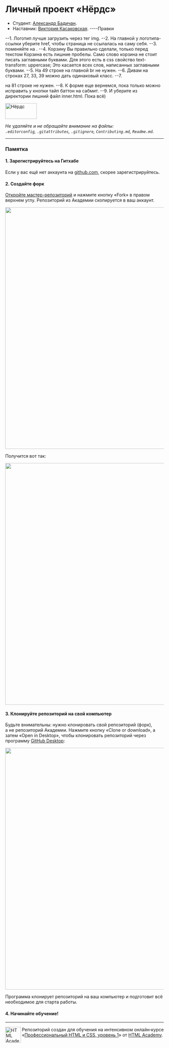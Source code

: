 # Личный проект «Нёрдс»

* Студент: [Александр Бадичан](https://up.htmlacademy.ru/htmlcss/20/user/613039).
* Наставник: [Виктория Касаковская](https://htmlacademy.ru/profile/id238370).
----Правки


--1. Логотип лучше загрузить через тег img.
--2. На главной у логотипа-ссылки уберите href, чтобы страница не ссылалась на саму себя.
--3. <meta  content="text/html; charset=utf-8"> поменяйте на <meta charset="utf-8">.
--4. Корзину Вы правильно сделали, только перед текстом Корзина есть лишние пробелы. Само слово корзина не стоит писать заглавными буквами. Для этого есть в css свойство text-transform: uppercase; Это касается всех слов, написанных заглавными буквами.
--5. На 49 строке на главной br не нужен.
--6. Дивам на строках 27, 33, 39 можно дать одинаковый класс.
--7. <div class="footer-contacts"> на 81 строке не нужен.
--8. К форме еще вернемся, пока только можно исправить у кнопки тайп баттон на сабмит.
--9. И уберите из директории лишний файл inner.html.
Пока всё)




<img src="img/logo.png" width="100" height="50" alt="Нёрдс">

_Не удаляйте и не обращайте внимание на файлы:_<br>
_`.editorconfig`, `.gitattributes`, `.gitignore`, `Contributing.md`, `Readme.md`._

---

### Памятка

#### 1. Зарегистрируйтесь на Гитхабе

Если у вас ещё нет аккаунта на [github.com](https://github.com/join), скорее зарегистрируйтесь.

#### 2. Создайте форк

[Откройте мастер-репозиторий](https://github.com/htmlacademy-htmlcss/613039-nerds) и нажмите кнопку «Fork» в правом верхнем углу. Репозиторий из Академии скопируется в ваш аккаунт.

<img width="769" alt="" src="https://user-images.githubusercontent.com/10909/29037924-52d1116c-7bae-11e7-9578-341106737d80.jpg">

Получится вот так:

<img width="769" alt="" src="https://user-images.githubusercontent.com/10909/29037925-53c705e0-7bae-11e7-8a3f-bad04e33575e.jpg">

#### 3. Клонируйте репозиторий на свой компьютер

Будьте внимательны: нужно клонировать свой репозиторий (форк), а не репозиторий Академии. Нажмите кнопку «Clone or download», а затем «Open in Desktop», чтобы клонировать репозиторий через программу [GitHub Desktop](https://desktop.github.com):

<img width="769" alt="" src="https://user-images.githubusercontent.com/10909/29037927-54ea5116-7bae-11e7-9595-f450cdea1e1c.jpg">

Программа клонирует репозиторий на ваш компьютер и подготовит всё необходимое для старта работы.

#### 4. Начинайте обучение!

---

<a href="https://htmlacademy.ru/intensive/htmlcss"><img align="left" width="50" height="50" alt="HTML Academy" src="https://up.htmlacademy.ru/static/img/intensive/htmlcss/logo-for-github-2.png"></a>

Репозиторий создан для обучения на интенсивном онлайн‑курсе «[Профессиональный HTML и CSS, уровень 1](https://htmlacademy.ru/intensive/htmlcss)» от [HTML Academy](https://htmlacademy.ru).
